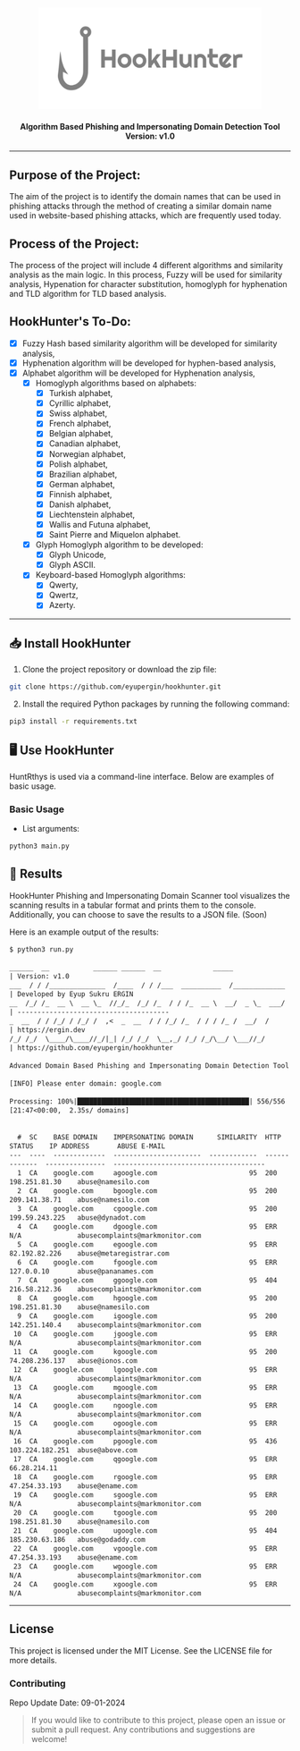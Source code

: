 <p align="center">
  <br>
  <a href="https://ergin.dev"><img src="https://raw.githubusercontent.com/EyupErgin/HookHunter/782919a0b6f497ae629b2a0e91ead38d03daef0e/image/banner.png" width="400px" alt="HookHunter"></a>
</p>
<h4 align="center">Algorithm Based Phishing and Impersonating Domain Detection Tool <br> Version: v1.0</h4>

---

## Purpose of the Project:
The aim of the project is to identify the domain names that can be used in phishing attacks through the method of creating a similar domain name used in website-based phishing attacks, which are frequently used today.

## Process of the Project:
The process of the project will include 4 different algorithms and similarity analysis as the main logic.
In this process, Fuzzy will be used for similarity analysis, Hypenation for character substitution, homoglyph for hyphenation and TLD algorithm for TLD based analysis.

## HookHunter's To-Do:
- [x] Fuzzy Hash based similarity algorithm will be developed for similarity analysis,
- [x] Hyphenation algorithm will be developed for hyphen-based analysis,
- [x] Alphabet algorithm will be developed for Hyphenation analysis,
    - [x] Homoglyph algorithms based on alphabets:
        - [x] Turkish alphabet,
        - [x] Cyrillic alphabet,
        - [x] Swiss alphabet,
        - [x] French alphabet,
        - [x] Belgian alphabet,
        - [x] Canadian alphabet,
        - [x] Norwegian alphabet,
        - [x] Polish alphabet,
        - [x] Brazilian alphabet,
        - [x] German alphabet,
        - [x] Finnish alphabet,
        - [x] Danish alphabet,
        - [x] Liechtenstein alphabet,
        - [x] Wallis and Futuna alphabet,
        - [x] Saint Pierre and Miquelon alphabet.
    - [x] Glyph Homoglyph algorithm to be developed:
        - [x] Glyph Unicode,
        - [x] Glyph ASCII.
    - [x] Keyboard-based Homoglyph algorithms:
        - [x] Qwerty,
        - [x] Qwertz,
        - [x] Azerty.
         
---

## :inbox_tray:	Install HookHunter
1. Clone the project repository or download the zip file:
```bash
git clone https://github.com/eyupergin/hookhunter.git
```
2. Install the required Python packages by running the following command:
```bash
pip3 install -r requirements.txt
```
## :desktop_computer:	Use HookHunter
HuntRthys is used via a command-line interface. Below are examples of basic usage.

### Basic Usage
- List arguments:
```bash
python3 main.py
```

## :mag_right: Results
HookHunter Phishing and Impersonating Domain Scanner tool visualizes the scanning results in a tabular format and prints them to the console. 
Additionally, you can choose to save the results to a JSON file. (Soon)

Here is an example output of the results:
```
$ python3 run.py

______  __           ______ ______  __             _____               | Version: v1.0
___  / / /______________  /____  / / /___  __________  /_____________  | Developed by Eyup Sukru ERGIN
__  /_/ /_  __ \  __ \_  //_/_  /_/ /_  / / /_  __ \  __/  _ \_  ___/  | --------------------------------------
_  __  / / /_/ / /_/ /  ,<  _  __  / / /_/ /_  / / / /_ /  __/  /      | https://ergin.dev
/_/ /_/  \____/\____//_/|_| /_/ /_/  \__,_/ /_/ /_/\__/ \___//_/       | https://github.com/eyupergin/hookhunter

Advanced Domain Based Phishing and Impersonating Domain Detection Tool

[INFO] Please enter domain: google.com

Processing: 100%|███████████████████████████████████████████| 556/556 [21:47<00:00,  2.35s/ domains]


  #  SC    BASE DOMAIN    IMPERSONATING DOMAIN      SIMILARITY  HTTP STATUS    IP ADDRESS       ABUSE E-MAIL
---  ----  -------------  ----------------------  ------------  -------------  ---------------  --------------------------------------
  1  CA    google.com     agoogle.com                       95  200            198.251.81.30    abuse@namesilo.com
  2  CA    google.com     bgoogle.com                       95  200            209.141.38.71    abuse@namesilo.com
  3  CA    google.com     cgoogle.com                       95  200            199.59.243.225   abuse@dynadot.com
  4  CA    google.com     dgoogle.com                       95  ERR            N/A              abusecomplaints@markmonitor.com
  5  CA    google.com     egoogle.com                       95  ERR            82.192.82.226    abuse@metaregistrar.com
  6  CA    google.com     fgoogle.com                       95  ERR            127.0.0.10       abuse@pananames.com
  7  CA    google.com     ggoogle.com                       95  404            216.58.212.36    abusecomplaints@markmonitor.com
  8  CA    google.com     hgoogle.com                       95  200            198.251.81.30    abuse@namesilo.com
  9  CA    google.com     igoogle.com                       95  200            142.251.140.4    abusecomplaints@markmonitor.com
 10  CA    google.com     jgoogle.com                       95  ERR            N/A              abusecomplaints@markmonitor.com
 11  CA    google.com     kgoogle.com                       95  200            74.208.236.137   abuse@ionos.com
 12  CA    google.com     lgoogle.com                       95  ERR            N/A              abusecomplaints@markmonitor.com
 13  CA    google.com     mgoogle.com                       95  ERR            N/A              abusecomplaints@markmonitor.com
 14  CA    google.com     ngoogle.com                       95  ERR            N/A              abusecomplaints@markmonitor.com
 15  CA    google.com     ogoogle.com                       95  ERR            N/A              abusecomplaints@markmonitor.com
 16  CA    google.com     pgoogle.com                       95  436            103.224.182.251  abuse@above.com
 17  CA    google.com     qgoogle.com                       95  ERR            66.28.214.11
 18  CA    google.com     rgoogle.com                       95  ERR            47.254.33.193    abuse@ename.com
 19  CA    google.com     sgoogle.com                       95  ERR            N/A              abusecomplaints@markmonitor.com
 20  CA    google.com     tgoogle.com                       95  200            198.251.81.30    abuse@namesilo.com
 21  CA    google.com     ugoogle.com                       95  404            185.230.63.186   abuse@godaddy.com
 22  CA    google.com     vgoogle.com                       95  ERR            47.254.33.193    abuse@ename.com
 23  CA    google.com     wgoogle.com                       95  ERR            N/A              abusecomplaints@markmonitor.com
 24  CA    google.com     xgoogle.com                       95  ERR            N/A              abusecomplaints@markmonitor.com
```

---

## License
This project is licensed under the MIT License. See the LICENSE file for more details.

### Contributing
Repo Update Date: 09-01-2024 <br>
> If you would like to contribute to this project, please open an issue or submit a pull request. Any contributions and suggestions are welcome!
